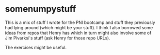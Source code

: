 # somenumpystuff

This is a mix of stuff I wrote for the PNI bootcamp and stuff they
previously had lying around (which might be your stuff).  I think I
also borrowed some ideas from repos that Henry has which in turn might
also involve some of Jim Pivarksi's stuff (ask Henry for those repo URLs).

The exercises might be useful.

